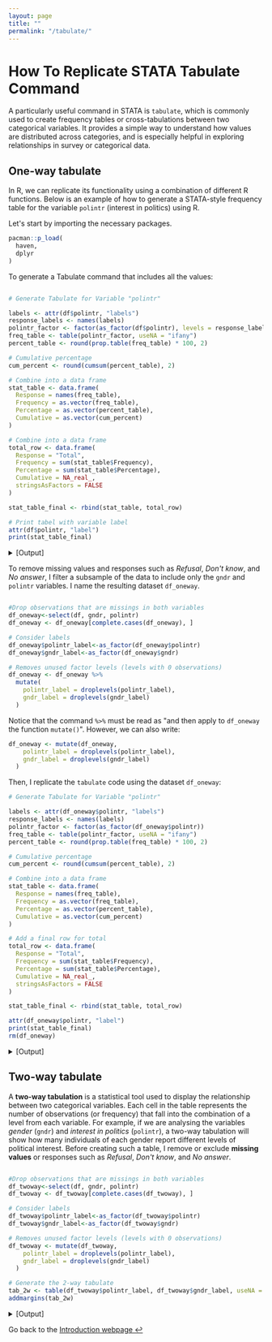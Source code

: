 ```yaml
---
layout: page
title: ""
permalink: "/tabulate/"
---
```


<!-- <div style="display: flex; align-items: center;">
  <div style="flex: 1;">
    <img src="https://github.com/gubellom/gubellom.github.io/blob/master/profile.JPG?raw=true" alt="My Photo" style="width:200px; border-radius:50%;">
  </div>
  <div style="flex: 2; margin-left: 20px;">
    <p> -->

    
# How To Replicate STATA Tabulate Command

A particularly useful command in STATA is `tabulate`, which is commonly used to create frequency tables or cross-tabulations between two categorical variables. It provides a simple way to understand how values are distributed across categories, and is especially helpful in exploring relationships in survey or categorical data.

## One-way tabulate
In R, we can replicate its functionality using a combination of different R functions. Below is an example of how to generate a STATA-style frequency table for the variable `polintr` (interest in politics) using R.

Let's start by importing the necessary packages.

```r
pacman::p_load(
  haven,     
  dplyr
)
```
To generate a Tabulate command that includes all the values:

```r

# Generate Tabulate for Variable "polintr"

labels <- attr(df$polintr, "labels")
response_labels <- names(labels)
polintr_factor <- factor(as_factor(df$polintr), levels = response_labels)
freq_table <- table(polintr_factor, useNA = "ifany")
percent_table <- round(prop.table(freq_table) * 100, 2)

# Cumulative percentage
cum_percent <- round(cumsum(percent_table), 2)

# Combine into a data frame
stat_table <- data.frame(
  Response = names(freq_table),
  Frequency = as.vector(freq_table),
  Percentage = as.vector(percent_table),
  Cumulative = as.vector(cum_percent)
)

# Combine into a data frame
total_row <- data.frame(
  Response = "Total",
  Frequency = sum(stat_table$Frequency),
  Percentage = sum(stat_table$Percentage),
  Cumulative = NA_real_, 
  stringsAsFactors = FALSE
)

stat_table_final <- rbind(stat_table, total_row)

# Print tabel with variable label
attr(df$polintr, "label")
print(stat_table_final)
```

<details>
  <summary>[Output]</summary>

  <pre>
[1] "How interested in politics"
    
               Response Frequency Percentage Cumulative
1       Very interested      5415      12.20      12.20
2      Quite interested     15539      35.01      47.21
3     Hardly interested     15248      34.35      81.56
4 Not at all interested      8088      18.22      99.78
5               Refusal        36       0.08      99.86
6            Don't know        57       0.13      99.99
7             No answer         4       0.01     100.00
8                 Total     44387     100.00         NA

</pre>
</details>


To remove missing values and responses such as *Refusal*, *Don't know*, and *No answer*, I filter a subsample of the data to include only the `gndr` and `polintr` variables. I name the resulting dataset `df_oneway`.


```r

#Drop observations that are missings in both variables
df_oneway<-select(df, gndr, polintr)
df_oneway <- df_oneway[complete.cases(df_oneway), ]

# Consider labels
df_oneway$polintr_label<-as_factor(df_oneway$polintr)
df_oneway$gndr_label<-as_factor(df_oneway$gndr)

# Removes unused factor levels (levels with 0 observations)
df_oneway <- df_oneway %>%
  mutate(
    polintr_label = droplevels(polintr_label),
    gndr_label = droplevels(gndr_label)
  )

```

Notice that the command `%>%` must be read as "and then apply to `df_oneway` the function `mutate()`". However, we can also write:

```r
df_oneway <- mutate(df_oneway,
    polintr_label = droplevels(polintr_label),
    gndr_label = droplevels(gndr_label)
  )
```

Then, I replicate the ```tabulate``` code using the dataset ```df_oneway```:

```r
# Generate Tabulate for Variable "polintr"

labels <- attr(df_oneway$polintr, "labels")
response_labels <- names(labels)
polintr_factor <- factor(as_factor(df_oneway$polintr))
freq_table <- table(polintr_factor, useNA = "ifany")
percent_table <- round(prop.table(freq_table) * 100, 2)

# Cumulative percentage
cum_percent <- round(cumsum(percent_table), 2)

# Combine into a data frame
stat_table <- data.frame(
  Response = names(freq_table),
  Frequency = as.vector(freq_table),
  Percentage = as.vector(percent_table),
  Cumulative = as.vector(cum_percent)
)

# Add a final row for total
total_row <- data.frame(
  Response = "Total",
  Frequency = sum(stat_table$Frequency),
  Percentage = sum(stat_table$Percentage),
  Cumulative = NA_real_,  
  stringsAsFactors = FALSE
)

stat_table_final <- rbind(stat_table, total_row)

attr(df_oneway$polintr, "label")
print(stat_table_final)
rm(df_oneway)

```

<details>
  <summary>[Output]</summary>

  <pre>
[1] "How interested in politics"
    
               Response Frequency Percentage Cumulative
1       Very interested      5414      12.23      12.23
2      Quite interested     15535      35.08      47.31
3     Hardly interested     15245      34.43      81.74
4 Not at all interested      8087      18.26     100.00
5                 Total     44281     100.00         NA

</pre>
</details>

## Two-way tabulate
A **two-way tabulation** is a statistical tool used to display the relationship between two categorical variables. Each cell in the table represents the number of observations (or frequency) that fall into the combination of a level from each variable. For example, if we are analysing the variables *gender* (`gndr`) and *interest in politics* (`polintr`), a two-way tabulation will show how many individuals of each gender report different levels of political interest. Before creating such a table, I remove or exclude **missing values** or responses such as *Refusal*, *Don't know*, and *No answer*.


```r

#Drop observations that are missings in both variables
df_twoway<-select(df, gndr, polintr)
df_twoway <- df_twoway[complete.cases(df_twoway), ]

# Consider labels
df_twoway$polintr_label<-as_factor(df_twoway$polintr)
df_twoway$gndr_label<-as_factor(df_twoway$gndr)

# Removes unused factor levels (levels with 0 observations)
df_twoway <- mutate(df_twoway,
    polintr_label = droplevels(polintr_label),
    gndr_label = droplevels(gndr_label)
  )

# Generate the 2-way tabulate
tab_2w <- table(df_twoway$polintr_label, df_twoway$gndr_label, useNA = c("no"))
addmargins(tab_2w)

```

<details>
  <summary>[Output]</summary>

  <pre>
                       Male Female   Sum
  Very interested        3323   2091  5414
  Quite interested       7926   7609 15535
  Hardly interested      6557   8688 15245
  Not at all interested  3184   4903  8087
  Sum                   20990  23291 44281

</pre>
</details>

Go back to the [Introduction webpage ↩ ](https://gubellom.github.io/michelegubello_Introduction/)

 <!--   </p>
  </div>
</div>-->



